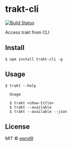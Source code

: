 # trakt-cli

[![Build Status](https://travis-ci.org/ewnd9/trakt-cli.svg?branch=master)](https://travis-ci.org/ewnd9/trakt-cli)

Access trakt from CLI

## Install

```
$ npm install trakt-cli -g
```

## Usage

```
$ trakt --help

  Usage

  $ trakt <show-title>
  $ trakt --available
  $ trakt --available --json
```

## License

MIT © [ewnd9](http://ewnd9.com)
